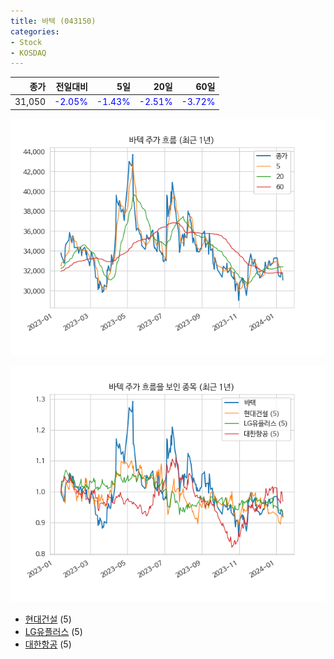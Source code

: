 ```yaml
---
title: 바텍 (043150)
categories:
- Stock
- KOSDAQ
---
```


|종가|전일대비|5일|20일|60일|
|---:|-------:|--:|---:|---:|
|31,050|<span style="color: blue">-2.05%</span>|<span style="color: blue">-1.43%</span>|<span style="color: blue">-2.51%</span>|<span style="color: blue">-3.72%</span>|


<!-- more -->

![043150](/assets/images/stock/043150.png)

![043150](/assets/images/stock/043150_sim.png)

- [현대건설](/000720/) (5)
- [LG유플러스](/032640/) (5)
- [대한항공](/003490/) (5)